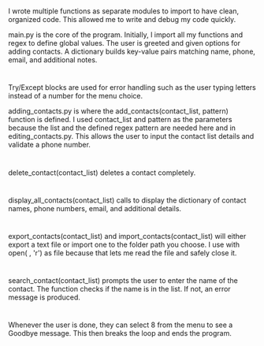 #
I wrote multiple functions as separate modules to import to have clean, organized code. This allowed me to write and debug my code quickly.

main.py is the core of the program. Initially, I import all my functions and regex to define global values. 
The user is greeted and given options for adding contacts. A dictionary builds key-value pairs matching name, phone, email, and additional notes. 
#
Try/Except blocks are used for error handling such as the user typing letters instead of a number for the menu choice.

adding_contacts.py is where the add_contacts(contact_list, pattern) function is defined. I used contact_list and pattern as the parameters because the list and the defined regex pattern are needed here and in editing_contacts.py. This allows the user to input the contact list details and validate a phone number.
#
delete_contact(contact_list) deletes a contact completely. 
#
display_all_contacts(contact_list) calls to display the dictionary of contact names, phone numbers, email, and additional details.
#
export_contacts(contact_list) and import_contacts(contact_list) will either export a text file or import one to the folder path you choose. I use with open( , 'r') as file because that lets me read the file and safely close it.
#
search_contact(contact_list) prompts the user to enter the name of the contact. The function checks if the name is in the list. If not, an error message is produced. 
#
Whenever the user is done, they can select 8 from the menu to see a Goodbye message. This then breaks the loop and ends the program.
